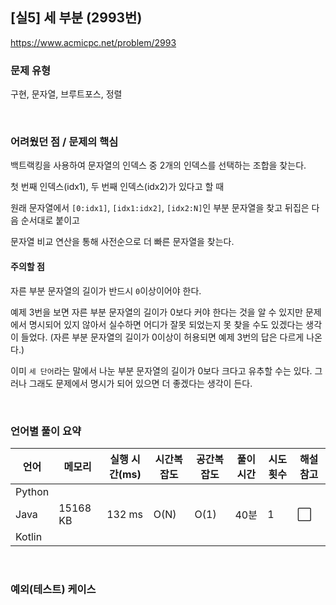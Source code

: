## [실5] 세 부분 (2993번)

https://www.acmicpc.net/problem/2993

### 문제 유형

구현, 문자열, 브루트포스, 정렬

<br>

### 어려웠던 점 / 문제의 핵심

백트랙킹을 사용하여 문자열의 인덱스 중 2개의 인덱스를 선택하는 조합을 찾는다.

첫 번째 인덱스(idx1), 두 번째 인덱스(idx2)가 있다고 할 때

원래 문자열에서 `[0:idx1]`, `[idx1:idx2]`, `[idx2:N]`인 부분 문자열을 찾고 뒤집은 다음 순서대로 붙이고

문자열 비교 연산을 통해 사전순으로 더 빠른 문자열을 찾는다.

#### 주의할 점

자른 부분 문자열의 길이가 반드시 `0`이상이어야 한다.

예제 3번을 보면 자른 부분 문자열의 길이가 0보다 커야 한다는 것을 알 수 있지만 문제에서 명시되어 있지 않아서 실수하면 어디가 잘못 되었는지 못 찾을 수도 있겠다는 생각이 들었다. (자른 부분 문자열의 길이가 0이상이 허용되면 예제 3번의 답은 다르게 나온다.)

이미 `세 단어`라는 말에서 나눈 부분 문자열의 길이가 0보다 크다고 유추할 수는 있다. 그러나 그래도 문제에서 명시가 되어 있으면 더 좋겠다는 생각이 든다.

<br>

### 언어별 풀이 요약

| 언어   | 메모리   | 실행 시간(ms) | 시간복잡도 | 공간복잡도 | 풀이 시간 | 시도 횟수 | 해설 참고            |
| ------ | -------- | ------------- | ---------- | ---------- | --------- | --------- | -------------------- |
| Python |          |               |            |            |           |           |                      |
| Java   | 15168 KB | 132 ms        | O(N)       | O(1)       | 40분      | 1         | :white_large_square: |
| Kotlin |          |               |            |            |           |           |                      |

<br>

### 예외(테스트) 케이스

```
```

